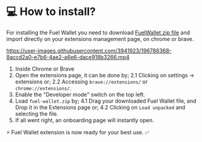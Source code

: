 # 💻 How to install?

For installing the Fuel Wallet you need to download [FuelWallet zip file](https://fuels-wallet.vercel.app/preview/fuel-wallet.zip) and import directly on your extensions management page, on chrome or brave.

https://user-images.githubusercontent.com/3941923/196786368-8accd2a0-e7b6-4ae2-a6e6-dace918b3266.mp4

1. Inside Chrome or Brave
2. Open the extensions page, it can be done by;
   2.1 Clicking on settings -> extensions or;
   2.2 Accessing `brave://extensions/` or `chrome://extensions/`.
3. Enable the "Developer mode" switch on the top left.
4. Load `fuel-wallet.zip` by;
   4.1 Drag your downloaded Fuel Wallet file, and Drop it in the Extensions page or;
   4.2 Clicking on `Load unpacked` and selecting the file.
5. If all went right, an onboarding page will instantly open.

⚡️ Fuel Wallet extension is now ready for your best use. ✅
